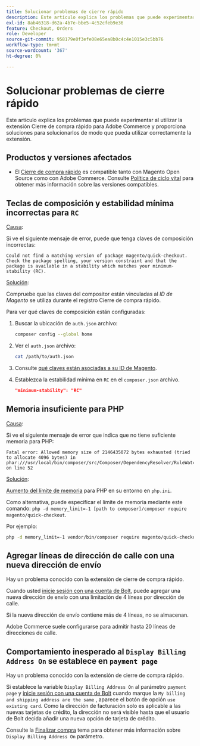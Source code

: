 ```yaml
---
title: Solucionar problemas de cierre rápido
description: Este artículo explica los problemas que puede experimentar al utilizar la extensión Cierre de compra rápido para Adobe Commerce y proporciona soluciones para solucionarlos de modo que pueda utilizar correctamente la extensión.
exl-id: 8ab46318-d62a-4b7e-bbe5-4c52cfeb9e36
feature: Checkout, Orders
role: Developer
source-git-commit: 958179e0f3efe08e65ea8b0c4c4e1015e3c5bb76
workflow-type: tm+mt
source-wordcount: '367'
ht-degree: 0%

---
```


# Solucionar problemas de cierre rápido

Este artículo explica los problemas que puede experimentar al utilizar la extensión Cierre de compra rápido para Adobe Commerce y proporciona soluciones para solucionarlos de modo que pueda utilizar correctamente la extensión.

## Productos y versiones afectados

* El [Cierre de compra rápido](https://experienceleague.adobe.com/docs/commerce-merchant-services/quick-checkout/overview.html) es compatible tanto con Magento Open Source como con Adobe Commerce. Consulte [Política de ciclo vital](https://experienceleague.adobe.com/docs/commerce-operations/release/planning/lifecycle-policy.html) para obtener más información sobre las versiones compatibles.

## Teclas de composición y estabilidad mínima incorrectas para `RC`

<u>Causa</u>:

Si ve el siguiente mensaje de error, puede que tenga claves de composición incorrectas:

```terminal
Could not find a matching version of package magento/quick-checkout. Check the package spelling, your version constraint and that the package is available in a stability which matches your minimum-stability (RC).
```

<u>Solución</u>:

Compruebe que las claves del compositor están vinculadas al _ID de Magento_ se utiliza durante el registro Cierre de compra rápido.

Para ver qué claves de composición están configuradas:

1. Buscar la ubicación de `auth.json` archivo:

   ```bash
   composer config --global home
   ```

1. Ver el `auth.json` archivo:

   ```bash
   cat /path/to/auth.json
   ```

1. Consulte [qué claves están asociadas a su ID de Magento](https://devdocs.magento.com/guides/v2.4/install-gde/prereq/connect-auth.html).

1. Establezca la estabilidad mínima en `RC` en el `composer.json` archivo.

   ```json
   "minimum-stability": "RC"
   ```

## Memoria insuficiente para PHP

<u>Causa</u>:

Si ve el siguiente mensaje de error que indica que no tiene suficiente memoria para PHP:

```terminal
Fatal error: Allowed memory size of 2146435072 bytes exhausted (tried to allocate 4096 bytes) in phar:///usr/local/bin/composer/src/Composer/DependencyResolver/RuleWatchGraph.php on line 52
```

<u>Solución</u>:

[Aumento del límite de memoria](https://devdocs.magento.com/cloud/project/magento-app-php-ini.html#increase-php-memory-limit) para PHP en su entorno en `php.ini`.

Como alternativa, puede especificar el límite de memoria mediante este comando: `php -d memory_limit=-1 [path to composer]/composer require magento/quick-checkout`.

Por ejemplo:

```bash
php -d memory_limit=-1 vendor/bin/composer require magento/quick-checkout
```

## Agregar líneas de dirección de calle con una nueva dirección de envío

Hay un problema conocido con la extensión de cierre de compra rápido.

Cuando usted [inicie sesión con una cuenta de Bolt](https://help.bolt.com/shoppers/guides/checkout/log-in/), puede agregar una nueva dirección de envío con una limitación de 4 líneas por dirección de calle.

Si la nueva dirección de envío contiene más de 4 líneas, no se almacenan.

Adobe Commerce suele configurarse para admitir hasta 20 líneas de direcciones de calle.

## Comportamiento inesperado al `Display Billing Address On` se establece en `payment page`

Hay un problema conocido con la extensión de cierre de compra rápido.

Si establece la variable `Display Billing Address On` al parámetro `payment page` y [inicie sesión con una cuenta de Bolt](https://help.bolt.com/shoppers/guides/checkout/log-in/) cuando marque la `My billing and shipping address are the same` , aparece el botón de opción `use existing card`. Como la dirección de facturación solo es aplicable a las nuevas tarjetas de crédito, la dirección no será visible hasta que el usuario de Bolt decida añadir una nueva opción de tarjeta de crédito.

Consulte la [Finalizar compra](https://docs.magento.com/user-guide/configuration/sales/checkout.html) tema para obtener más información sobre `Display Billing Address On` parámetro.
